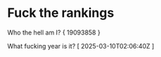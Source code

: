 # Fuck the rankings

Who the hell am I?
{ 19093858 }

What fucking year is it?
[ 2025-03-10T02:06:40Z ]
